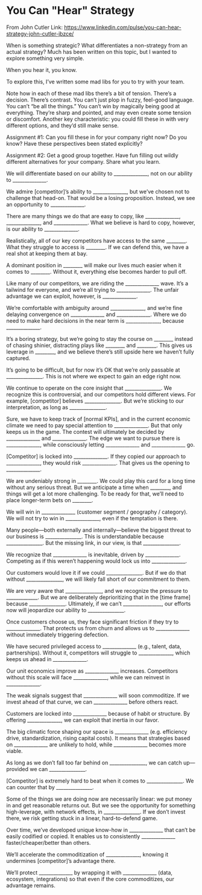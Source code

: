 # You Can "Hear" Strategy
From John Cutler
Link: https://www.linkedin.com/pulse/you-can-hear-strategy-john-cutler-jbzce/

When is something strategic? What differentiates a non-strategy from an actual strategy? Much has been written on this topic, but I wanted to explore something very simple.

When you hear it, you know.

To explore this, I’ve written some mad libs for you to try with your team.

Note how in each of these mad libs there’s a bit of tension. There’s a decision. There’s contrast. You can’t just plop in fuzzy, feel-good language. You can’t “be all the things.” You can’t win by magically being good at everything. They’re sharp and pointed, and may even create some tension or discomfort. Another key characteristic: you could fill these in with very different options, and they’d still make sense.

Assignment #1: Can you fill these in for your company right now? Do you know? Have these perspectives been stated explicitly?

Assignment #2: Get a good group together. Have fun filling out wildly different alternatives for your company. Share what you learn.

We will differentiate based on our ability to ______________, not on our ability to ______________.

We admire [competitor]’s ability to ______________, but we’ve chosen not to challenge that head-on. That would be a losing proposition. Instead, we see an opportunity to ______________.

There are many things we do that are easy to copy, like ______________, ______________, and ______________. What we believe is hard to copy, however, is our ability to ______________.

Realistically, all of our key competitors have access to the same ________. What they struggle to access is ________. If we can defend this, we have a real shot at keeping them at bay.

A dominant position in ________ will make our lives much easier when it comes to ________. Without it, everything else becomes harder to pull off.

Like many of our competitors, we are riding the ______________ wave. It’s a tailwind for everyone, and we’re all trying to ______________. The unfair advantage we can exploit, however, is ______________.

We’re comfortable with ambiguity around ______________, and we’re fine delaying convergence on ______________ and ______________. Where we do need to make hard decisions in the near term is ______________, because ______________.

It’s a boring strategy, but we’re going to stay the course on ________ instead of chasing shinier, distracting plays like ________ and ________. This gives us leverage in ________, and we believe there’s still upside here we haven’t fully captured.

It’s going to be difficult, but for now it’s OK that we’re only passable at _______________. This is not where we expect to gain an edge right now.

We continue to operate on the core insight that _______________. We recognize this is controversial, and our competitors hold different views. For example, [competitor] believes _______________. But we’re sticking to our interpretation, as long as _______________.

Sure, we have to keep track of [normal KPIs], and in the current economic climate we need to pay special attention to ______________. But that only keeps us in the game. The contest will ultimately be decided by ______________ and ______________. The edge we want to pursue there is ______________, while consciously letting ______________ and ______________ go.

[Competitor] is locked into ______________. If they copied our approach to ______________, they would risk ______________. That gives us the opening to ______________.

We are undeniably strong in ________. We could play this card for a long time without any serious threat. But we anticipate a time when ________, and things will get a lot more challenging. To be ready for that, we’ll need to place longer-term bets on ________.

We will win in ______________ (customer segment / geography / category). We will not try to win in ______________, even if the temptation is there.

Many people—both externally and internally—believe the biggest threat to our business is _______________. This is understandable because _______________. But the missing link, in our view, is that _______________.

We recognize that ______________ is inevitable, driven by ______________. Competing as if this weren’t happening would lock us into ______________.

Our customers would love it if we could _______________. But if we do that without _______________, we will likely fall short of our commitment to them.

We are very aware that _______________, and we recognize the pressure to _____________. But we are deliberately deprioritizing that in the [time frame] because _______________. Ultimately, if we can’t ________________, our efforts now will jeopardize our ability to _______________.

Once customers choose us, they face significant friction if they try to ______________. That protects us from churn and allows us to ______________ without immediately triggering defection.

We have secured privileged access to ______________ (e.g., talent, data, partnerships). Without it, competitors will struggle to ______________, which keeps us ahead in ______________.

Our unit economics improve as ______________ increases. Competitors without this scale will face ______________, while we can reinvest in ______________.

The weak signals suggest that ______________ will soon commoditize. If we invest ahead of that curve, we can ______________ before others react.

Customers are locked into ______________ because of habit or structure. By offering ______________, we can exploit that inertia in our favor.

The big climatic force shaping our space is ______________ (e.g. efficiency drive, standardization, rising capital costs). It means that strategies based on ______________ are unlikely to hold, while ______________ becomes more viable.

As long as we don’t fall too far behind on _______________, we can catch up—provided we can _______________.

[Competitor] is extremely hard to beat when it comes to _______________. We can counter that by _______________.

Some of the things we are doing now are necessarily linear: we put money in and get reasonable returns out. But we see the opportunity for something high-leverage, with network effects, in _______________. If we don’t invest there, we risk getting stuck in a linear, hard-to-defend game.

Over time, we’ve developed unique know-how in ______________ that can’t be easily codified or copied. It enables us to consistently ______________ faster/cheaper/better than others.

We’ll accelerate the commoditization of ______________, knowing it undermines [competitor]’s advantage there.

We’ll protect ______________ by wrapping it with ______________ (data, ecosystem, integrations) so that even if the core commoditizes, our advantage remains.